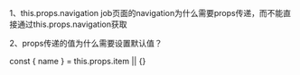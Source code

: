 1、this.props.navigation
job页面的navigation为什么需要props传递，而不能直接通过this.props.navigation获取

2、props传递的值为什么需要设置默认值？

const { name } = this.props.item || {}